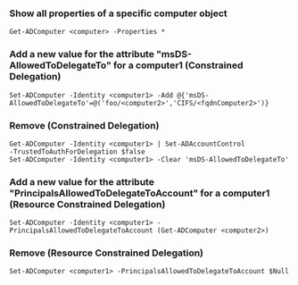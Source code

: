 ### Show all properties of a specific computer object
```
Get-ADComputer <computer> -Properties *
```


### Add a new value for the attribute "msDS-AllowedToDelegateTo" for a computer1 (Constrained Delegation)
```
Set-ADComputer -Identity <computer1> -Add @{'msDS-AllowedToDelegateTo'=@('foo/<computer2>','CIFS/<fqdnComputer2>')}
```

### Remove (Constrained Delegation)
```
Get-ADComputer -Identity <computer1> | Set-ADAccountControl ‑TrustedToAuthForDelegation $false
Set-ADComputer -Identity <computer1> -Clear 'msDS-AllowedToDelegateTo'
```


### Add a new value for the attribute "PrincipalsAllowedToDelegateToAccount" for a computer1 (Resource Constrained Delegation)
```
Set-ADComputer -Identity <computer1> -PrincipalsAllowedToDelegateToAccount (Get-ADComputer <computer2>)
```

### Remove (Resource Constrained Delegation)
```
Set-ADComputer <computer1> -PrincipalsAllowedToDelegateToAccount $Null
```

